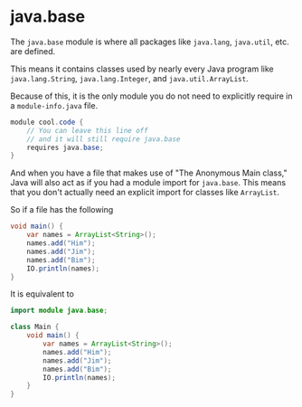 # java.base

The `java.base` module is where all packages like `java.lang`, `java.util`, etc.
are defined. 

This means it contains classes used by nearly every Java program like `java.lang.String`,
`java.lang.Integer`, and `java.util.ArrayList`.

Because of this, it is the only module you do not need to explicitly require in a `module-info.java` file.

```java
module cool.code {
    // You can leave this line off
    // and it will still require java.base
    requires java.base;
}
```

And when you have a file that makes use of "The Anonymous Main class,"
Java will also act as if you had a module import for `java.base`. This
means that you don't actually need an explicit import for classes like `ArrayList`.

So if a file has the following

```java
void main() {
    var names = ArrayList<String>();
    names.add("Him");
    names.add("Jim");
    names.add("Bim");
    IO.println(names);
}
```

It is equivalent to 

```java
import module java.base; 

class Main {
    void main() {
        var names = ArrayList<String>();
        names.add("Him");
        names.add("Jim");
        names.add("Bim");
        IO.println(names);
    }
}
```

